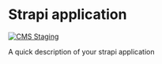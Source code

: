 # Strapi application

[![CMS Staging](https://github.com/lee1409/owne/actions/workflows/cms.stag.yml/badge.svg)](https://github.com/lee1409/owne/actions/workflows/cms.stag.yml)

A quick description of your strapi application
